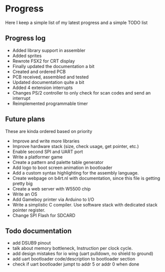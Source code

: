 # Progress
Here I keep a simple list of my latest progress and a simple TODO list

## Progress log
- Added library support in assembler
- Added sprites
- Rewrote FSX2 for CRT display
- Finally updated the documentation a bit
- Created and ordered PCB
- PCB received, assembled and tested
- Updated documentation quite a bit
- Added 4 extension interrupts
- Changes PS/2 controller to only check for scan codes and send an interrupt
- Reimplemented programmable timer

## Future plans
These are kinda ordered based on priority

- Improve and write more libraries
- Improve hardware stack (size, check usage, get pointer, etc.)
- Enable second SPI and UART port
- Write a platformer game
- Create a pattern and palette table generator
- Add logo to boot screen animation in bootloader
- Add a custom syntax highlighting for the assembly language.
- Create webpage on b4rt.nl with documentation, since this file is getting pretty big
- Create a web server with W5500 chip
- Write an OS
- Add Gameboy printer via Arduino to I/O
- Write a simplistic C compiler. Use software stack with dedicated stack pointer register.
- Change SPI Flash for SDCARD

## Todo documentation
- add DSUB9 pinout
- talk about memory bottleneck, Instruction per clock cycle.
- add design mistakes for io wing (uart pulldown, no shield to ground)
- add uart bootloader code/description to bootloader section
- check if uart bootloader jumpt to addr 5 or addr 0 when done